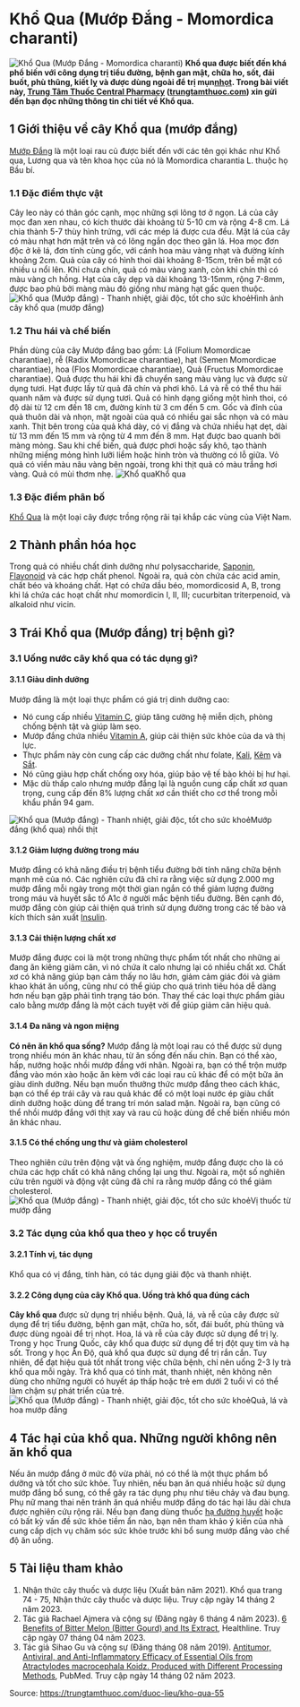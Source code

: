 # Khổ Qua (Mướp Đắng - Momordica charanti)

![Khổ Qua \(Mướp Đắng - Momordica charanti\)](https://trungtamthuoc.com/images/others/cay-kho-qua-0-7645.jpg)
**Khổ qua được biết đến khá phổ biến với công dụng trị tiểu đường, bệnh gan mật, chữa ho, sốt, đái buốt, phù thũng, kiết lỵ và được dùng ngoài để trị mụn[nhọt](https://trungtamthuoc.com/bai-viet/nhot "nhọt"). Trong bài viết này, [Trung Tâm Thuốc Central Pharmacy](https://trungtamthuoc.com/ "Trung Tâm Thuốc Central Pharmacy") ([trungtamthuoc.com](https://trungtamthuoc.com/ "trungtamthuoc.com")) xin gửi đến bạn đọc những thông tin chi tiết về Khổ qua.**
##  1 Giới thiệu về cây Khổ qua (mướp đắng)
[Mướp Đắng](https://trungtamthuoc.com/duoc-lieu/kho-qua-55 "Mướp Đắng") là một loại rau củ được biết đến với các tên gọi khác như Khổ qua, Lương qua và tên khoa học của nó là Momordica charantia L. thuộc họ Bầu bí.
### 1.1 Đặc điểm thực vật
Cây leo này có thân góc cạnh, mọc những sợi lông tơ ở ngọn. Lá của cây mọc đan xen nhau, có kích thước dài khoảng từ 5-10 cm và rộng 4-8 cm. Lá chia thành 5-7 thùy hình trứng, với các mép lá được cưa đều. Mặt lá của cây có màu nhạt hơn mặt trên và có lông ngắn dọc theo gân lá. Hoa mọc đơn độc ở kẽ lá, đơn tính cùng gốc, với cánh hoa màu vàng nhạt và đường kính khoảng 2cm. Quả của cây có hình thoi dài khoảng 8-15cm, trên bề mặt có nhiều u nổi lên. Khi chưa chín, quả có màu vàng xanh, còn khi chín thì có màu vàng ch hồng. Hạt của cây dẹp và dài khoảng 13-15mm, rộng 7-8mm, được bao phủ bởi màng màu đỏ giống như màng hạt gấc quen thuộc.
![Khổ qua \(Mướp đắng\) - Thanh nhiệt, giải độc, tốt cho sức khoẻ](https://trungtamthuoc.com/images/item/cay-kho-qua-1.jpg)Hình ảnh cây khổ qua (mướp đắng)
### 1.2 Thu hái và chế biến
Phần dùng của cây Mướp đắng bao gồm: Lá (Folium Momordicae charantiae), rễ (Radix Momordicae charantiae), hạt (Semen Momordicae charantiae), hoa (Flos Momordicae charantiae), Quả (Fructus Momordicae charantiae).
Quả được thu hái khi đã chuyển sang màu vàng lục và được sử dụng tươi. Hạt được lấy từ quả đã chín và phơi khô. Lá và rễ có thể thu hái quanh năm và được sử dụng tươi.
Quả có hình dạng giống một hình thoi, có độ dài từ 12 cm đến 18 cm, đường kính từ 3 cm đến 5 cm. Gốc và đỉnh của quả thuôn dài và nhọn, mặt ngoài của quả có nhiều gai sắc nhọn và có màu xanh. Thịt bên trong của quả khá dày, có vị đắng và chứa nhiều hạt dẹt, dài từ 13 mm đến 15 mm và rộng từ 4 mm đến 8 mm. Hạt được bao quanh bởi màng mỏng. Sau khi chế biến, quả được phơi hoặc sấy khô, tạo thành những miếng mỏng hình lưỡi liềm hoặc hình tròn và thường có lỗ giữa. Vỏ quả có viền màu nâu vàng bên ngoài, trong khi thịt quả có màu trắng hơi vàng. Quả có mùi thơm nhẹ.
![Khổ qua](https://trungtamthuoc.com/images/item/kho-qua-va-cong-dung.jpg)Khổ qua
### 1.3 Đặc điểm phân bố
[Khổ Qua](https://trungtamthuoc.com/hoat-chat/kho-qua "Khổ Qua") là một loại cây được trồng rộng rãi tại khắp các vùng của Việt Nam.
##  2 Thành phần hóa học
Trong quả có nhiều chất dinh dưỡng như polysaccharide, [Saponin](https://trungtamthuoc.com/hoat-chat/saponin "Saponin"), [Flavonoid](https://trungtamthuoc.com/hoat-chat/flavonoid "Flavonoid") và các hợp chất phenol. Ngoài ra, quả còn chứa các acid amin, chất béo và khoáng chất. Hạt có chứa dầu béo, momordicosid A, B, trong khi lá chứa các hoạt chất như momordicin I, II, III; cucurbitan triterpenoid, và alkaloid như vicin.
##  3 Trái Khổ qua (Mướp đắng) trị bệnh gì?
### 3.1 Uống nước cây khổ qua có tác dụng gì?
#### 3.1.1 Giàu dinh dưỡng
Mướp đắng là một loại thực phẩm có giá trị dinh dưỡng cao:
  * Nó cung cấp nhiều [Vitamin C](https://trungtamthuoc.com/hoat-chat/vitamin-c "Vitamin C"), giúp tăng cường hệ miễn dịch, phòng chống bệnh tật và giúp làm sẹo.
  * Mướp đắng chứa nhiều [Vitamin A](https://trungtamthuoc.com/hoat-chat/vitamin-a "Vitamin A"), giúp cải thiện sức khỏe của da và thị lực.
  * Thực phẩm này còn cung cấp các dưỡng chất như folate, [Kali](https://trungtamthuoc.com/hoat-chat/kali "Kali"), [Kẽm](https://trungtamthuoc.com/hoat-chat/kem "Kẽm") và [Sắt](https://trungtamthuoc.com/hoat-chat/sat "Sắt").
  * Nó cũng giàu hợp chất chống oxy hóa, giúp bảo vệ tế bào khỏi bị hư hại.
  * Mặc dù thấp calo nhưng mướp đắng lại là nguồn cung cấp chất xơ quan trọng, cung cấp đến 8% lượng chất xơ cần thiết cho cơ thể trong mỗi khẩu phần 94 gam.


![Khổ qua \(Mướp đắng\) - Thanh nhiệt, giải độc, tốt cho sức khoẻ](https://trungtamthuoc.com/images/item/cay-kho-qua-3.jpg)Mướp đắng (khổ qua) nhồi thịt
#### 3.1.2 Giảm lượng đường trong máu
Mướp đắng có khả năng điều trị bệnh tiểu đường bởi tính năng chữa bệnh mạnh mẽ của nó. Các nghiên cứu đã chỉ ra rằng việc sử dụng 2.000 mg mướp đắng mỗi ngày trong một thời gian ngắn có thể giảm lượng đường trong máu và huyết sắc tố A1c ở người mắc bệnh tiểu đường. Bên cạnh đó, mướp đắng còn giúp cải thiện quá trình sử dụng đường trong các tế bào và kích thích sản xuất [Insulin](https://trungtamthuoc.com/hoat-chat/insulin "Insulin").
#### 3.1.3 Cải thiện lượng chất xơ
Mướp đắng được coi là một trong những thực phẩm tốt nhất cho những ai đang ăn kiêng giảm cân, vì nó chứa ít calo nhưng lại có nhiều chất xơ. Chất xơ có khả năng giúp bạn cảm thấy no lâu hơn, giảm cảm giác đói và giảm khao khát ăn uống, cũng như có thể giúp cho quá trình tiêu hóa dễ dàng hơn nếu bạn gặp phải tình trạng táo bón. Thay thế các loại thực phẩm giàu calo bằng mướp đắng là một cách tuyệt vời để giúp giảm cân hiệu quả.
#### 3.1.4 Đa năng và ngon miệng
**Có nên ăn khổ qua sống?** Mướp đắng là một loại rau có thể được sử dụng trong nhiều món ăn khác nhau, từ ăn sống đến nấu chín. Bạn có thể xào, hấp, nướng hoặc nhồi mướp đắng với nhân. Ngoài ra, bạn có thể trộn mướp đắng vào món xào hoặc ăn kèm với các loại rau củ khác để có một bữa ăn giàu dinh dưỡng. Nếu bạn muốn thưởng thức mướp đắng theo cách khác, bạn có thể ép trái cây và rau quả khác để có một loại nước ép giàu chất dinh dưỡng hoặc dùng để trang trí món salad mặn. Ngoài ra, bạn cũng có thể nhồi mướp đắng với thịt xay và rau củ hoặc dùng để chế biến nhiều món ăn khác nhau.
#### 3.1.5 Có thể chống ung thư và giảm cholesterol
Theo nghiên cứu trên động vật và ống nghiệm, mướp đắng được cho là có chứa các hợp chất có khả năng chống lại ung thư. Ngoài ra, một số nghiên cứu trên người và động vật cũng đã chỉ ra rằng mướp đắng có thể giảm cholesterol.
![Khổ qua \(Mướp đắng\) - Thanh nhiệt, giải độc, tốt cho sức khoẻ](https://trungtamthuoc.com/images/item/cay-kho-qua-2.jpg)Vị thuốc từ mướp đắng
### 3.2 Tác dụng của khổ qua theo y học cổ truyền
#### 3.2.1 Tính vị, tác dụng
Khổ qua có vị đắng, tính hàn, có tác dụng giải độc và thanh nhiệt.
#### 3.2.2 Công dụng của cây Khổ qua. Uống trà khổ qua đúng cách
**Cây khổ qua** được sử dụng trị nhiều bệnh. Quả, lá, và rễ của cây được sử dụng để trị tiểu đường, bệnh gan mật, chữa ho, sốt, đái buốt, phù thũng và được dùng ngoài để trị nhọt. Hoa, lá và rễ của cây được sử dụng để trị lỵ. Trong y học Trung Quốc, cây khổ qua được sử dụng để trị đột quỵ tim và hạ sốt. Trong y học Ấn Độ, quả khổ qua được sử dụng để trị rắn cắn. 
Tuy nhiên, để đạt hiệu quả tốt nhất trong việc chữa bệnh, chỉ nên uống 2-3 ly trà khổ qua mỗi ngày. Trà khổ qua có tính mát, thanh nhiệt, nên không nên dùng cho những người có huyết áp thấp hoặc trẻ em dưới 2 tuổi vì có thể làm chậm sự phát triển của trẻ.
![Khổ qua \(Mướp đắng\) - Thanh nhiệt, giải độc, tốt cho sức khoẻ](https://trungtamthuoc.com/images/item/cay-kho-qua-5.jpg)Quả, lá và hoa mướp đắng
##  4 Tác hại của khổ qua. Những người không nên ăn khổ qua
Nếu ăn mướp đắng ở mức độ vừa phải, nó có thể là một thực phẩm bổ dưỡng và tốt cho sức khỏe. Tuy nhiên, nếu bạn ăn quá nhiều hoặc sử dụng mướp đắng bổ sung, có thể gây ra tác dụng phụ như tiêu chảy và đau bụng. Phụ nữ mang thai nên tránh ăn quá nhiều mướp đắng do tác hại lâu dài chưa được nghiên cứu rộng rãi. Nếu bạn đang dùng thuốc [hạ đường huyết](https://trungtamthuoc.com/bai-viet/ha-glucose-mau "hạ đường huyết") hoặc có bất kỳ vấn đề sức khỏe tiềm ẩn nào, bạn nên tham khảo ý kiến của nhà cung cấp dịch vụ chăm sóc sức khỏe trước khi bổ sung mướp đắng vào chế độ ăn uống.
##  5 Tài liệu tham khảo
  1. Nhận thức cây thuốc và dược liệu (Xuất bản năm 2021). Khổ qua trang 74 - 75, Nhận thức cây thuốc và dược liệu. Truy cập ngày 14 tháng 2 năm 2023.
  2. Tác giả Rachael Ajmera và cộng sự (Đăng ngày 6 tháng 4 năm 2023). [6 Benefits of Bitter Melon (Bitter Gourd) and Its Extract](https://www.healthline.com/nutrition/bitter-melon#:~:text=Bitter%20melon%20is%20especially%20rich,and%20proper%20vision%20\(%203%20\)), Healthline. Truy cập ngày 07 tháng 04 năm 2023.
  3. Tác giả Sihao Gu và cộng sự (Đăng tháng 08 năm 2019). [Antitumor, Antiviral, and Anti-Inflammatory Efficacy of Essential Oils from Atractylodes macrocephala Koidz. Produced with Different Processing Methods](https://www.ncbi.nlm.nih.gov/pmc/articles/PMC6719198/), PubMed. Truy cập ngày 14 tháng 02 năm 2023.




Source: https://trungtamthuoc.com/duoc-lieu/kho-qua-55